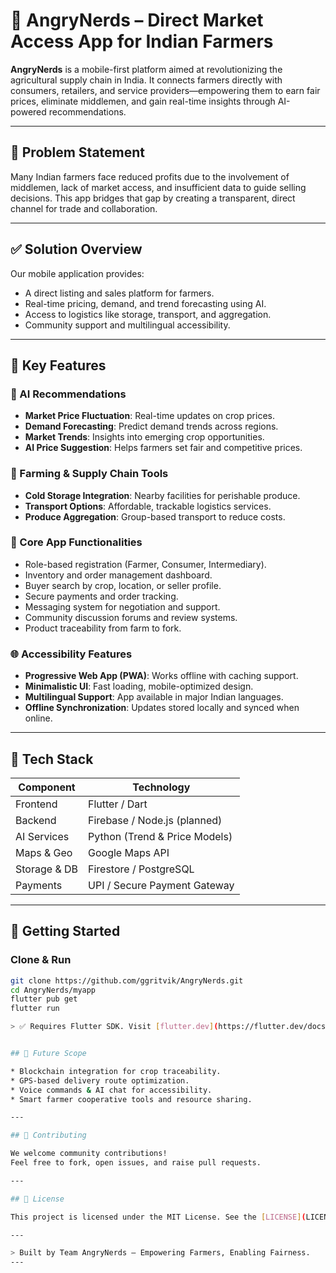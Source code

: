 # 🌾 AngryNerds – Direct Market Access App for Indian Farmers

**AngryNerds** is a mobile-first platform aimed at revolutionizing the agricultural supply chain in India. It connects farmers directly with consumers, retailers, and service providers—empowering them to earn fair prices, eliminate middlemen, and gain real-time insights through AI-powered recommendations.

---

## 🚜 Problem Statement

Many Indian farmers face reduced profits due to the involvement of middlemen, lack of market access, and insufficient data to guide selling decisions. This app bridges that gap by creating a transparent, direct channel for trade and collaboration.

---

## ✅ Solution Overview

Our mobile application provides:
- A direct listing and sales platform for farmers.
- Real-time pricing, demand, and trend forecasting using AI.
- Access to logistics like storage, transport, and aggregation.
- Community support and multilingual accessibility.

---

## 🔑 Key Features

### 🤖 AI Recommendations
- **Market Price Fluctuation**: Real-time updates on crop prices.
- **Demand Forecasting**: Predict demand trends across regions.
- **Market Trends**: Insights into emerging crop opportunities.
- **AI Price Suggestion**: Helps farmers set fair and competitive prices.

### 🌾 Farming & Supply Chain Tools
- **Cold Storage Integration**: Nearby facilities for perishable produce.
- **Transport Options**: Affordable, trackable logistics services.
- **Produce Aggregation**: Group-based transport to reduce costs.

### 📲 Core App Functionalities
- Role-based registration (Farmer, Consumer, Intermediary).
- Inventory and order management dashboard.
- Buyer search by crop, location, or seller profile.
- Secure payments and order tracking.
- Messaging system for negotiation and support.
- Community discussion forums and review systems.
- Product traceability from farm to fork.

### 🌐 Accessibility Features
- **Progressive Web App (PWA)**: Works offline with caching support.
- **Minimalistic UI**: Fast loading, mobile-optimized design.
- **Multilingual Support**: App available in major Indian languages.
- **Offline Synchronization**: Updates stored locally and synced when online.

---

## 🧰 Tech Stack

| Component     | Technology                    |
|---------------|-------------------------------|
| Frontend      | Flutter / Dart                |
| Backend       | Firebase / Node.js (planned)  |
| AI Services   | Python (Trend & Price Models) |
| Maps & Geo    | Google Maps API               |
| Storage & DB  | Firestore / PostgreSQL        |
| Payments      | UPI / Secure Payment Gateway  |

---

## 🚀 Getting Started

### Clone & Run

```bash
git clone https://github.com/ggritvik/AngryNerds.git
cd AngryNerds/myapp
flutter pub get
flutter run

> ✅ Requires Flutter SDK. Visit [flutter.dev](https://flutter.dev/docs/get-started/install) for setup instructions.


## 🌟 Future Scope

* Blockchain integration for crop traceability.
* GPS-based delivery route optimization.
* Voice commands & AI chat for accessibility.
* Smart farmer cooperative tools and resource sharing.

---

## 🤝 Contributing

We welcome community contributions!
Feel free to fork, open issues, and raise pull requests.

---

## 📜 License

This project is licensed under the MIT License. See the [LICENSE](LICENSE) file for more details.

---

> Built by Team AngryNerds — Empowering Farmers, Enabling Fairness.
---
